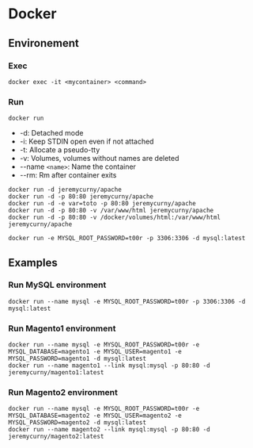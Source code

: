 # Docker

## Environement

### Exec

```
docker exec -it <mycontainer> <command>
```

### Run

```
docker run
```

* -d: Detached mode
* -i: Keep STDIN open even if not attached
* -t: Allocate a pseudo-tty
* -v: Volumes, volumes without names are deleted
* --name `<name>`: Name the container
* --rm: Rm after container exits

```
docker run -d jeremycurny/apache
docker run -d -p 80:80 jeremycurny/apache
docker run -d -e var=toto -p 80:80 jeremycurny/apache
docker run -d -p 80:80 -v /var/www/html jeremycurny/apache
docker run -d -p 80:80 -v /docker/volumes/html:/var/www/html jeremycurny/apache

docker run -e MYSQL_ROOT_PASSWORD=t00r -p 3306:3306 -d mysql:latest
```

## Examples

### Run MySQL environment

```
docker run --name mysql -e MYSQL_ROOT_PASSWORD=t00r -p 3306:3306 -d mysql:latest
```

### Run Magento1 environment

```
docker run --name mysql -e MYSQL_ROOT_PASSWORD=t00r -e MYSQL_DATABASE=magento1 -e MYSQL_USER=magento1 -e MYSQL_PASSWORD=magento1 -d mysql:latest
docker run --name magento1 --link mysql:mysql -p 80:80 -d jeremycurny/magento1:latest
```

### Run Magento2 environment

```
docker run --name mysql -e MYSQL_ROOT_PASSWORD=t00r -e MYSQL_DATABASE=magento2 -e MYSQL_USER=magento2 -e MYSQL_PASSWORD=magento2 -d mysql:latest
docker run --name magento2 --link mysql:mysql -p 80:80 -d jeremycurny/magento2:latest
```
